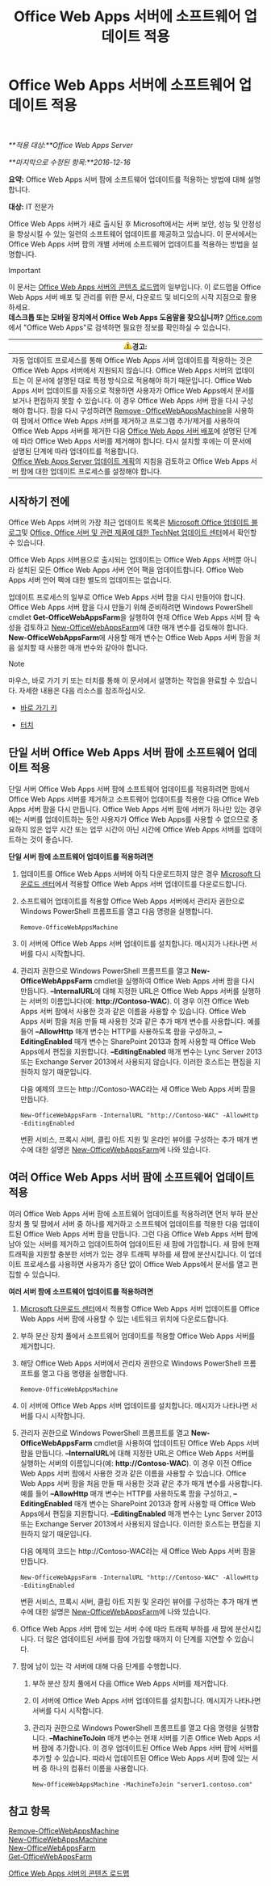 ﻿---
title: Office Web Apps 서버에 소프트웨어 업데이트 적용
TOCTitle: Office Web Apps 서버에 소프트웨어 업데이트 적용
ms:assetid: 5d15dbd9-374e-422a-a870-43270dd0a2db
ms:mtpsurl: https://technet.microsoft.com/ko-kr/library/JJ966220(v=office.15)
ms:contentKeyID: 51658427
ms.date: 12/18/2017
mtps_version: v=office.15
ms.translationtype: HT
---

# Office Web Apps 서버에 소프트웨어 업데이트 적용

 

_**적용 대상:**Office Web Apps Server_

_**마지막으로 수정된 항목:**2016-12-16_

**요약:** Office Web Apps 서버 팜에 소프트웨어 업데이트를 적용하는 방법에 대해 설명합니다.

**대상:** IT 전문가

Office Web Apps 서버가 새로 출시된 후 Microsoft에서는 서버 보안, 성능 및 안정성을 향상시킬 수 있는 일련의 소프트웨어 업데이트를 제공하고 있습니다. 이 문서에서는 Office Web Apps 서버 팜의 개별 서버에 소프트웨어 업데이트를 적용하는 방법을 설명합니다.


> [!IMPORTANT]
> 이 문서는 <A href="content-roadmap-for-office-web-apps-server.md">Office Web Apps 서버의 콘텐츠 로드맵</A>의 일부입니다. 이 로드맵을 Office Web Apps 서버 배포 및 관리를 위한 문서, 다운로드 및 비디오의 시작 지점으로 활용하세요.<BR><STRONG>데스크톱 또는 모바일 장치에서 Office Web Apps 도움말을 찾으십니까?</STRONG> <A href="http://go.microsoft.com/fwlink/p/?linkid=324961">Office.com</A>에서 "Office Web Apps"로 검색하면 필요한 정보를 확인하실 수 있습니다.



<table>
<thead>
<tr class="header">
<th><img src="images/JJ966220.warning(Office.15).gif" title="경고" alt="경고" /><strong>경고:</strong></th>
</tr>
</thead>
<tbody>
<tr class="odd">
<td>자동 업데이트 프로세스를 통해 Office Web Apps 서버 업데이트를 적용하는 것은 Office Web Apps 서버에서 지원되지 않습니다. Office Web Apps 서버의 업데이트는 이 문서에 설명된 대로 특정 방식으로 적용해야 하기 때문입니다. Office Web Apps 서버 업데이트를 자동으로 적용하면 사용자가 Office Web Apps에서 문서를 보거나 편집하지 못할 수 있습니다. 이 경우 Office Web Apps 서버 팜을 다시 구성해야 합니다. 팜을 다시 구성하려면 <a href="https://docs.microsoft.com/en-us/powershell/module/officewebapps/remove-officewebappsmachine?view=officewebapps-ps">Remove-OfficeWebAppsMachine</a>을 사용하여 팜에서 Office Web Apps 서버를 제거하고 프로그램 추가/제거를 사용하여 Office Web Apps 서버를 제거한 다음 <a href="deploy-office-web-apps-server.md">Office Web Apps 서버 배포</a>에 설명된 단계에 따라 Office Web Apps 서버를 제거해야 합니다. 다시 설치할 후에는 이 문서에 설명된 단계에 따라 업데이트를 적용합니다.<br />
<a href="plan-office-web-apps-server.md">Office Web Apps Server 업데이트 계획</a>의 지침을 검토하고 Office Web Apps 서버 팜에 대한 업데이트 프로세스를 설정해야 합니다.</td>
</tr>
</tbody>
</table>


## 시작하기 전에

Office Web Apps 서버의 가장 최근 업데이트 목록은 [Microsoft Office 업데이트 블로그](http://go.microsoft.com/fwlink/p/?linkid=280269)및 [Office, Office 서버 및 관련 제품에 대한 TechNet 업데이트 센터](http://go.microsoft.com/fwlink/p/?linkid=280271)에서 확인할 수 있습니다.

Office Web Apps 서버용으로 출시되는 업데이트는 Office Web Apps 서버뿐 아니라 설치된 모든 Office Web Apps 서버 언어 팩을 업데이트합니다. Office Web Apps 서버 언어 팩에 대한 별도의 업데이트는 없습니다.

업데이트 프로세스의 일부로 Office Web Apps 서버 팜을 다시 만들어야 합니다. Office Web Apps 서버 팜을 다시 만들기 위해 준비하려면 Windows PowerShell cmdlet **Get-OfficeWebAppsFarm**을 실행하여 현재 Office Web Apps 서버 팜 속성을 검토하고 [New-OfficeWebAppsFarm](https://docs.microsoft.com/en-us/powershell/module/officewebapps/new-officewebappsfarm?view=officewebapps-ps)에 대한 매개 변수를 검토해야 합니다. **New-OfficeWebAppsFarm**에 사용할 매개 변수는 Office Web Apps 서버 팜을 처음 설치할 때 사용한 매개 변수와 같아야 합니다.


> [!NOTE]
> 마우스, 바로 가기 키 또는 터치를 통해 이 문서에서 설명하는 작업을 완료할 수 있습니다. 자세한 내용은 다음 리소스를 참조하십시오. 
> <UL>
> <LI>
> <P><A href="http://go.microsoft.com/fwlink/p/?linkid=249150">바로 가기 키</A></P>
> <LI>
> <P><A href="http://go.microsoft.com/fwlink/p/?linkid=249151">터치</A></P></LI></UL>



## 단일 서버 Office Web Apps 서버 팜에 소프트웨어 업데이트 적용

단일 서버 Office Web Apps 서버 팜에 소프트웨어 업데이트를 적용하려면 팜에서 Office Web Apps 서버를 제거하고 소프트웨어 업데이트를 적용한 다음 Office Web Apps 서버 팜을 다시 만듭니다. Office Web Apps 서버 팜에 서버가 하나만 있는 경우에는 서버를 업데이트하는 동안 사용자가 Office Web Apps를 사용할 수 없으므로 중요하지 않은 업무 시간 또는 업무 시간이 아닌 시간에 Office Web Apps 서버를 업데이트하는 것이 좋습니다.

**단일 서버 팜에 소프트웨어 업데이트를 적용하려면**

1.  업데이트를 Office Web Apps 서버에 아직 다운로드하지 않은 경우 [Microsoft 다운로드 센터](http://go.microsoft.com/fwlink/p/?linkid=280274)에서 적용할 Office Web Apps 서버 업데이트를 다운로드합니다.

2.  소프트웨어 업데이트를 적용할 Office Web Apps 서버에서 관리자 권한으로 Windows PowerShell 프롬프트를 열고 다음 명령을 실행합니다.
    
        Remove-OfficeWebAppsMachine

3.  이 서버에 Office Web Apps 서버 업데이트를 설치합니다. 메시지가 나타나면 서버를 다시 시작합니다.

4.  관리자 권한으로 Windows PowerShell 프롬프트를 열고 **New-OfficeWebAppsFarm** cmdlet을 실행하여 Office Web Apps 서버 팜을 다시 만듭니다. **–InternalURL**에 대해 지정한 URL은 Office Web Apps 서버를 실행하는 서버의 이름입니다(예: **http://Contoso-WAC**). 이 경우 이전 Office Web Apps 서버 팜에서 사용한 것과 같은 이름을 사용할 수 있습니다. Office Web Apps 서버 팜을 처음 만들 때 사용한 것과 같은 추가 매개 변수를 사용합니다. 예를 들어 **–AllowHttp** 매개 변수는 HTTP를 사용하도록 팜을 구성하고, **–EditingEnabled** 매개 변수는 SharePoint 2013과 함께 사용할 때 Office Web Apps에서 편집을 지원합니다. **–EditingEnabled** 매개 변수는 Lync Server 2013 또는 Exchange Server 2013에서 사용되지 않습니다. 이러한 호스트는 편집을 지원하지 않기 때문입니다.
    
    다음 예제의 코드는 http://Contoso-WAC라는 새 Office Web Apps 서버 팜을 만듭니다.
    
        New-OfficeWebAppsFarm -InternalURL "http://Contoso-WAC" -AllowHttp -EditingEnabled
    
    변환 서비스, 프록시 서버, 클립 아트 지원 및 온라인 뷰어를 구성하는 추가 매개 변수에 대한 설명은 [New-OfficeWebAppsFarm](https://docs.microsoft.com/en-us/powershell/module/officewebapps/new-officewebappsfarm?view=officewebapps-ps)에 나와 있습니다.

## 여러 Office Web Apps 서버 팜에 소프트웨어 업데이트 적용

여러 Office Web Apps 서버 팜에 소프트웨어 업데이트를 적용하려면 먼저 부하 분산 장치 풀 및 팜에서 서버 중 하나를 제거하고 소프트웨어 업데이트를 적용한 다음 업데이트된 Office Web Apps 서버 팜을 만듭니다. 그런 다음 Office Web Apps 서버 팜에 남아 있는 서버를 제거하고 업데이트하여 업데이트된 새 팜에 가입합니다. 새 팜에 현재 트래픽을 지원할 충분한 서버가 있는 경우 트래픽 부하를 새 팜에 분산시킵니다. 이 업데이트 프로세스를 사용하면 사용자가 중단 없이 Office Web Apps에서 문서를 열고 편집할 수 있습니다.

**여러 서버 팜에 소프트웨어 업데이트를 적용하려면**

1.  [Microsoft 다운로드 센터](http://go.microsoft.com/fwlink/p/?linkid=280274)에서 적용할 Office Web Apps 서버 업데이트를 Office Web Apps 서버 팜에 사용할 수 있는 네트워크 위치에 다운로드합니다.

2.  부하 분산 장치 풀에서 소프트웨어 업데이트를 적용할 Office Web Apps 서버를 제거합니다.

3.  해당 Office Web Apps 서버에서 관리자 권한으로 Windows PowerShell 프롬프트를 열고 다음 명령을 실행합니다.
    
        Remove-OfficeWebAppsMachine

4.  이 서버에 Office Web Apps 서버 업데이트를 설치합니다. 메시지가 나타나면 서버를 다시 시작합니다.

5.  관리자 권한으로 Windows PowerShell 프롬프트를 열고 **New-OfficeWebAppsFarm** cmdlet을 사용하여 업데이트된 Office Web Apps 서버 팜을 만듭니다. **–InternalURL**에 대해 지정한 URL은 Office Web Apps 서버를 실행하는 서버의 이름입니다(예: **http://Contoso-WAC**). 이 경우 이전 Office Web Apps 서버 팜에서 사용한 것과 같은 이름을 사용할 수 있습니다. Office Web Apps 서버 팜을 처음 만들 때 사용한 것과 같은 추가 매개 변수를 사용합니다. 예를 들어 **–AllowHttp** 매개 변수는 HTTP를 사용하도록 팜을 구성하고, **–EditingEnabled** 매개 변수는 SharePoint 2013과 함께 사용할 때 Office Web Apps에서 편집을 지원합니다. **–EditingEnabled** 매개 변수는 Lync Server 2013 또는 Exchange Server 2013에서 사용되지 않습니다. 이러한 호스트는 편집을 지원하지 않기 때문입니다.
    
    다음 예제의 코드는 http://Contoso-WAC라는 새 Office Web Apps 서버 팜을 만듭니다.
    
        New-OfficeWebAppsFarm -InternalURL "http://Contoso-WAC" -AllowHttp -EditingEnabled
    
    변환 서비스, 프록시 서버, 클립 아트 지원 및 온라인 뷰어를 구성하는 추가 매개 변수에 대한 설명은 [New-OfficeWebAppsFarm](https://docs.microsoft.com/en-us/powershell/module/officewebapps/new-officewebappsfarm?view=officewebapps-ps)에 나와 있습니다.

6.  Office Web Apps 서버 팜에 있는 서버 수에 따라 트래픽 부하를 새 팜에 분산시킵니다. 더 많은 업데이트된 서버를 팜에 가입할 때까지 이 단계를 지연할 수 있습니다.

7.  팜에 남이 있는 각 서버에 대해 다음 단계를 수행합니다.
    
    1.  부하 분산 장치 풀에서 다음 Office Web Apps 서버를 제거합니다.
    
    2.  이 서버에 Office Web Apps 서버 업데이트를 설치합니다. 메시지가 나타나면 서버를 다시 시작합니다.
    
    3.  관리자 권한으로 Windows PowerShell 프롬프트를 열고 다음 명령을 실행합니다. **–MachineToJoin** 매개 변수는 현재 서버를 기존 Office Web Apps 서버 팜에 추가합니다. 이 경우 업데이트된 Office Web Apps 서버 팜에 서버를 추가할 수 있습니다. 따라서 업데이트된 Office Web Apps 서버 팜에 있는 서버 중 하나의 컴퓨터 이름을 사용합니다.
        
            New-OfficeWebAppsMachine -MachineToJoin "server1.contoso.com"

## 참고 항목


[Remove-OfficeWebAppsMachine](https://docs.microsoft.com/en-us/powershell/module/officewebapps/remove-officewebappsmachine?view=officewebapps-ps)  
[New-OfficeWebAppsMachine](https://docs.microsoft.com/en-us/powershell/module/officewebapps/new-officewebappsmachine?view=officewebapps-ps)  
[New-OfficeWebAppsFarm](https://docs.microsoft.com/en-us/powershell/module/officewebapps/new-officewebappsfarm?view=officewebapps-ps)  
[Get-OfficeWebAppsFarm](https://docs.microsoft.com/en-us/powershell/module/officewebapps/get-officewebappsfarm?view=officewebapps-ps)  


[Office Web Apps 서버의 콘텐츠 로드맵](content-roadmap-for-office-web-apps-server.md)  
  

[](content-roadmap-for-office-web-apps-server.md)

